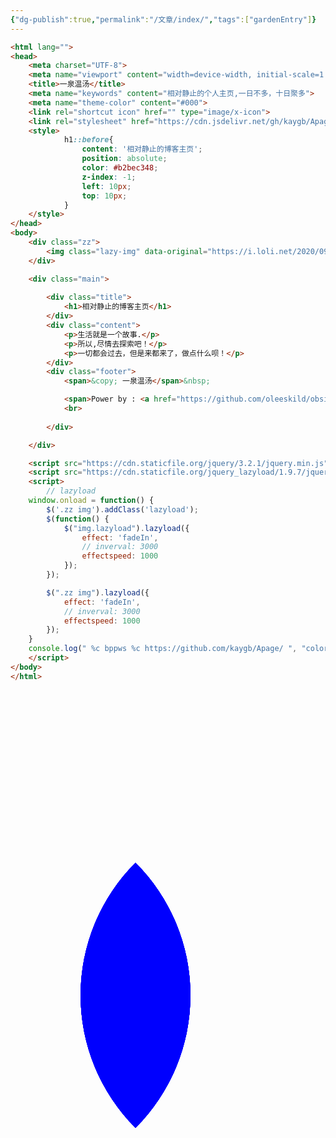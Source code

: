 ```yaml
---
{"dg-publish":true,"permalink":"/文章/index/","tags":["gardenEntry"]}
---
```


```html
<html lang="">
<head>
    <meta charset="UTF-8">
    <meta name="viewport" content="width=device-width, initial-scale=1.0">
    <title>一泉温汤</title>
    <meta name="keywords" content="相对静止的个人主页,一日不多，十日聚多">
    <meta name="theme-color" content="#000">
    <link rel="shortcut icon" href="" type="image/x-icon">
    <link rel="stylesheet" href="https://cdn.jsdelivr.net/gh/kaygb/Apage@master/pws20200708/style.css">
    <style>
            h1::before{
                content: '相对静止的博客主页';
                position: absolute;
                color: #b2bec348;
                z-index: -1;
                left: 10px;
                top: 10px;
            }
    </style>
</head>
<body>
    <div class="zz">
        <img class="lazy-img" data-original="https://i.loli.net/2020/09/14/v4Si8BIupOVcwm6.jpg" src="data:image/gif;base64,R0lGODlhAQABAIAAAAAAAP///yH5BAEAAAEALAAAAAABAAEAAAICRAEAOw==" alt="" srcset="">
    </div>

    <div class="main">
        
        <div class="title">
            <h1>相对静止的博客主页</h1>
        </div>
        <div class="content">
            <p>生活就是一个故事.</p>
            <p>所以,尽情去探索吧！</p>
            <p>一切都会过去，但是来都来了，做点什么呗！</p>
        </div>
        <div class="footer">
            <span>&copy; 一泉温汤</span>&nbsp;

            <span>Power by : <a href="https://github.com/oleeskild/obsidian-digital-garden" target="_blank">digital-garden</a></span>
            <br>
            
        </div>

    </div>

    <script src="https://cdn.staticfile.org/jquery/3.2.1/jquery.min.js"></script>
    <script src="https://cdn.staticfile.org/jquery_lazyload/1.9.7/jquery.lazyload.min.js"></script>
    <script>
        // lazyload
    window.onload = function() {
        $('.zz img').addClass('lazyload');
        $(function() {
            $("img.lazyload").lazyload({
                effect: 'fadeIn',
                // inverval: 3000
                effectspeed: 1000
            });
        });

        $(".zz img").lazyload({
            effect: 'fadeIn',
            // inverval: 3000
            effectspeed: 1000 
        });
    }
    console.log(" %c bppws %c https://github.com/kaygb/Apage/ ", "color: #000; background: pink; padding:5px;", "background: #fff; padding:5px;");
    </script>
</body>
</html>
```


<html lang="en">
<head>
<meta charset="UTF-8">
<title>花的绽放</title>
<style type="text/css">
        .header {
        width: 800px;
        height: 800px;
        margin: 0 auto;
        position: relative;
        }
     .header div {
       height: 300px;
       width: 300px;
       background: blue;
       border-radius: 300px 0;
       position: absolute;
       bottom: 100px;
       left:200px;
       opacity:0.6;
       transform-origin:0 300px;
       transform:rotate(-45deg);
       transition:all 8s;
     }
.header:hover .header1{
transform:rotate(-23deg);
} 
.header:hover .header2{
transform:rotate(5deg);
}
.header:hover .header3{
transform:rotate(-68deg);
}
.header:hover .header4{
transform:rotate(-95deg);
} 
.header:hover .header5{
transform:rotate(30deg);
} 
.header:hover .header6{
transform:rotate(-120deg);
}  
.header:hover .header7{
transform:rotate(50deg);
}
.header:hover .header8{
transform:rotate(-140deg);
}  
</style>
</head>
<body>
<div class="header">
<div class="header1"></div>
<div class="header2"></div>
<div class="header3"></div>
<div class="header4"></div>
<div class="header5"></div>
<div class="header6"></div>
<div class="header7"></div>
        <div class="header8"></div>
<div class="header9"></div>


</div>
</body>
</html>